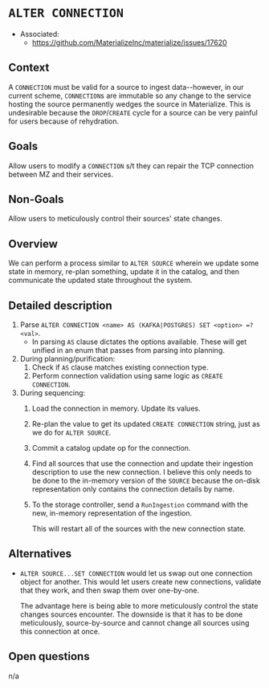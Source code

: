 # `ALTER CONNECTION`

- Associated:
    - https://github.com/MaterializeInc/materialize/issues/17620

## Context

A `CONNECTION` must be valid for a source to ingest data--however, in our
current scheme, `CONNECTION`s are immutable so any change to the service hosting
the source permanently wedges the source in Materialize. This is undesirable
because the `DROP`/`CREATE` cycle for a source can be very painful for users
because of rehydration.

## Goals

Allow users to modify a `CONNECTION` s/t they can repair the TCP connection
between MZ and their services.

## Non-Goals

Allow users to meticulously control their sources' state changes.

## Overview

We can perform a process similar to `ALTER SOURCE` wherein we update some state
in memory, re-plan something, update it in the catalog, and then communicate the
updated state throughout the system.

## Detailed description

1. Parse `ALTER CONNECTION <name> AS (KAFKA|POSTGRES) SET <option> =? <val>`.
    - In parsing `AS` clause dictates the options available. These will get
      unified in an enum that passes from parsing into planning.
1. During planning/purification:
    1. Check if `AS` clause matches existing connection type.
    1. Perform connection validation using same logic as `CREATE CONNECTION`.
1. During sequencing:
    1. Load the connection in memory. Update its values.
    1. Re-plan the value to get its updated `CREATE CONNECTION` string, just as
       we do for `ALTER SOURCE`.
    1. Commit a catalog update op for the connection.
    1. Find all sources that use the connection and update their ingestion
       description to use the new connection. I believe this only needs to be
       done to the in-memory version of the `SOURCE` because the on-disk
       representation only contains the connection details by name.
    1. To the storage controller, send a `RunIngestion` command with the new,
       in-memory representation of the ingestion.

       This will restart all of the sources with the new connection state.

## Alternatives

- `ALTER SOURCE...SET CONNECTION` would let us swap out one connection object
  for another. This would let users create new connections, validate that they
  work, and then swap them over one-by-one.

  The advantage here is being able to more meticulously control the state
  changes sources encounter. The downside is that it has to be done
  meticulously, source-by-source and cannot change all sources using this
  connection at once.

## Open questions

n/a
